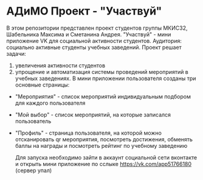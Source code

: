 # АДиМО Проект - "Участвуй"

 
В этом репозитории представлен проект студентов группы МКИС32, Шабельника Максима и Сметанина Андрея. 
"Участвуй" - мини приложение VK для социальной активности студентов.
Аудитория: социально активные студенты учебных заведений. 
Проект решает задачи:
 1) увеличения активности студентов
 2) упрощение и автоматизация системы проведений мероприятий в учебных заведениях. 
В мини приложении пользователя созданы три основные страницы: 
- "Мероприятия" - список мероприятий индивидуальным подбором для каждого пользователя
- "Мой выбор" - список мероприятий, на которые записался пользователь
- "Профиль" - страница пользователя, на которой можно отсканировать qr мероприятия, посмотреть достижения, обменять баллы на награды и посмотреть рейтинг по учебному заведению 
  
  Для запуска необходимо зайти в аккаунт социальной сети вконтакте и открыть мини приложение по сслыке https://vk.com/app51766180 (сервер упал)
